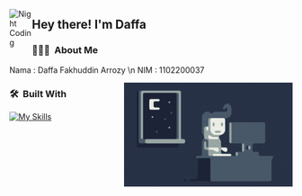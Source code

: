 <img alt="Night Coding" src="./assets/Hand%20Wave.gif" width='40' align="left"/><h2>Hey there! I'm Daffa</h2>

<!-- ## 👋 &nbsp;Belajar Nodejs dengan Tailwind CSS-->

### 👨🏻‍💻 &nbsp;About Me
Nama : Daffa Fakhuddin Arrozy \n
NIM : 1102200037


<img alt="Night Coding" src="https://raw.githubusercontent.com/AVS1508/AVS1508/master/assets/Night-Coding.gif" align="right"/>

### 🛠 &nbsp;Built With

[![My Skills](https://skillicons.dev/icons?i=nodejs,vue,tailwind&perline=3)](https://skillicons.dev)



